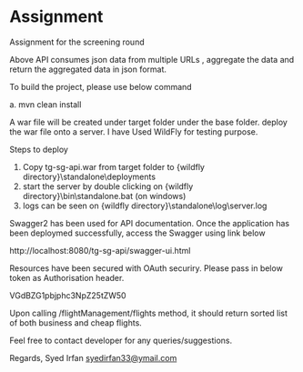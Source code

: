 # Assignment
Assignment for the screening round

Above API consumes json data from multiple URLs , aggregate the data and return the aggregated data in json format.

To build the project, please use below command

a. mvn clean install

A war file will be created under target folder under the base folder. deploy the war file onto a server. I have Used WildFly for testing purpose. 

Steps to deploy

1. Copy tg-sg-api.war from target folder to {wildfly directory}\standalone\deployments
2. start the server by double clicking on {wildfly directory}\bin\standalone.bat (on windows)
3. logs can be seen on {wildfly directory}\standalone\log\server.log

Swagger2 has been used for API documentation. Once the application has been deploymed successfully, access the Swagger using link below

http://localhost:8080/tg-sg-api/swagger-ui.html

Resources have been secured with OAuth securiry. Please pass in below token as Authorisation header.

VGdBZG1pbjphc3NpZ25tZW50


Upon calling /flightManagement/flights method, it should return sorted list of both business and cheap flights.


Feel free to contact developer for any queries/suggestions.

Regards,
Syed Irfan
syedirfan33@ymail.com

